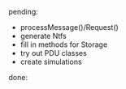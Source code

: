 pending:
* processMessage()/Request()
* generate Ntfs
* fill in methods for Storage
* try out PDU classes
* create simulations

done:
